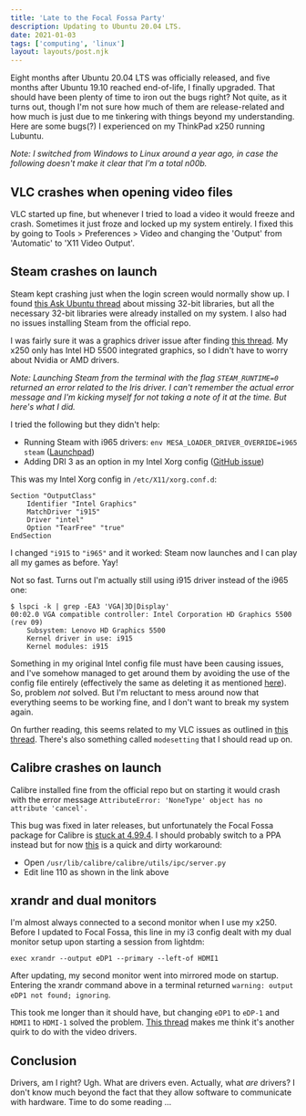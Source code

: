 ```yaml
---
title: 'Late to the Focal Fossa Party'
description: Updating to Ubuntu 20.04 LTS.
date: 2021-01-03
tags: ['computing', 'linux']
layout: layouts/post.njk
---
```


Eight months after Ubuntu 20.04 LTS was officially released, and five months after Ubuntu 19.10 reached end-of-life, I finally upgraded. That should have been plenty of time to iron out the bugs right? Not quite, as it turns out, though I'm not sure how much of them are release-related and how much is just due to me tinkering with things beyond my understanding. Here are some bugs(?) I experienced on my ThinkPad x250 running Lubuntu. 

*Note: I switched from Windows to Linux around a year ago, in case the following doesn't make it clear that I'm a total n00b.*

## VLC crashes when opening video files

VLC started up fine, but whenever I tried to load a video it would freeze and crash. Sometimes it just froze and locked up my system entirely. I fixed this by going to Tools > Preferences > Video and changing the 'Output' from 'Automatic' to 'X11 Video Output'.

## Steam crashes on launch 

Steam kept crashing just when the login screen would normally show up. I found [this Ask Ubuntu thread](https://askubuntu.com/questions/1230499/steam-not-working-on-ubuntu-20-04) about missing 32-bit libraries, but all the necessary 32-bit libraries were already installed on my system. I also had no issues installing Steam from the official repo. 

I was fairly sure it was a graphics driver issue after finding [this thread](https://ubuntuforums.org/showthread.php?t=2443218). My x250 only has Intel HD 5500 integrated graphics, so I didn't have to worry about Nvidia or AMD drivers. 

*Note: Launching Steam from the terminal with the flag `STEAM_RUNTIME=0` returned an error related to the Iris driver. I can't remember the actual error message and I'm kicking myself for not taking a note of it at the time. But here's what I did.*

I tried the following but they didn't help:

- Running Steam with i965 drivers: `env MESA_LOADER_DRIVER_OVERRIDE=i965 steam` ([Launchpad](https://bugs.launchpad.net/ubuntu/+source/xserver-xorg-video-intel/+bug/1876219))
- Adding DRI 3 as an option in my Intel Xorg config ([GitHub issue](https://github.com/ValveSoftware/steam-for-linux/issues/7067#issuecomment-619363489))




This was my Intel Xorg config in `/etc/X11/xorg.conf.d`:

	Section "OutputClass"
  		Identifier "Intel Graphics"
  		MatchDriver "i915"
  		Driver "intel"
  		Option "TearFree" "true"
	EndSection
	
I changed `"i915` to `"i965"` and it worked: Steam now launches and I can play all my games as before. Yay!

Not so fast. Turns out I'm actually still using i915 driver instead of the i965 one:

	$ lspci -k | grep -EA3 'VGA|3D|Display'
	00:02.0 VGA compatible controller: Intel Corporation HD Graphics 5500 (rev 09)
        Subsystem: Lenovo HD Graphics 5500
        Kernel driver in use: i915
        Kernel modules: i915

Something in my original Intel config file must have been causing issues, and I've somehow managed to get around them by avoiding the use of the config file entirely (effectively the same as deleting it as mentioned [here](https://steamcommunity.com/groups/SteamClientBeta/discussions/0/2259061617884071771/)). So, problem *not* solved. But I'm reluctant to mess around now that everything seems to be working fine, and I don't want to break my system again.

On further reading, this seems related to my VLC issues as outlined in [this thread](https://askubuntu.com/questions/1254544/vlc-crashes-when-opening-any-file-ubuntu-20-04). There's also something called `modesetting` that I should read up on.

 

## Calibre crashes on launch

Calibre installed fine from the official repo but on starting it would crash with the error message `AttributeError: 'NoneType' object has no attribute 'cancel'.`

This bug was fixed in later releases, but unfortunately the Focal Fossa package for Calibre is [stuck at 4.99.4](https://launchpad.net/ubuntu/+source/calibre). I should probably switch to a PPA instead but for now [this](https://github.com/kovidgoyal/calibre/commit/7b6416ac6522fc40f24f6baf3ca552b17a8b91d6) is a quick and dirty workaround:

- Open `/usr/lib/calibre/calibre/utils/ipc/server.py`
- Edit line 110 as shown in the link above

## xrandr and dual monitors

I'm almost always connected to a second monitor when I use my x250. Before I updated to Focal Fossa, this line in my i3 config dealt with my dual monitor setup upon starting a session from lightdm:

	exec xrandr --output eDP1 --primary --left-of HDMI1

After updating, my second monitor went into mirrored mode on startup. Entering the xrandr command above in a terminal returned `warning: output eDP1 not found; ignoring`.

This took me longer than it should have, but changing `eDP1` to `eDP-1` and `HDMI1` to `HDMI-1` solved the problem. [This thread](https://bugs.freebsd.org/bugzilla/show_bug.cgi?id=208647) makes me think it's another quirk to do with the video drivers. 

## Conclusion

Drivers, am I right? Ugh. What are drivers even. Actually, what *are* drivers? I don't know much beyond the fact that they allow software to communicate with hardware. Time to do some reading ...